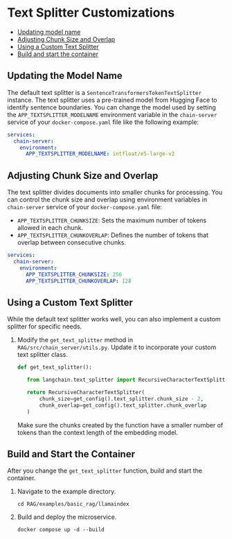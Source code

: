 <!--
  SPDX-FileCopyrightText: Copyright (c) 2023 NVIDIA CORPORATION & AFFILIATES. All rights reserved.
  SPDX-License-Identifier: Apache-2.0
-->

# Text Splitter Customizations
<!-- TOC -->

* [Updating model name](#updating-model-name)
* [Adjusting Chunk Size and Overlap](#adjusting-chunk-size-and-overlap)
* [Using a Custom Text Splitter](#using-a-custom-text-splitter)
* [Build and start the container](#build-and-start-the-container)

<!-- /TOC -->

## Updating the Model Name

The default text splitter is a `SentenceTransformersTokenTextSplitter` instance.
The text splitter uses a pre-trained model from Hugging Face to identify sentence boundaries.
You can change the model used by setting the `APP_TEXTSPLITTER_MODELNAME` environment variable in the `chain-server` service of your `docker-compose.yaml` file like the following example:

```yaml
services:
  chain-server:
    environment:
      APP_TEXTSPLITTER_MODELNAME: intfloat/e5-large-v2
```

## Adjusting Chunk Size and Overlap

The text splitter divides documents into smaller chunks for processing.
You can control the chunk size and overlap using environment variables in `chain-server` service of your `docker-compose.yaml` file:

- `APP_TEXTSPLITTER_CHUNKSIZE`: Sets the maximum number of tokens allowed in each chunk.
- `APP_TEXTSPLITTER_CHUNKOVERLAP`: Defines the number of tokens that overlap between consecutive chunks.

```yaml
services:
  chain-server:
    environment:
      APP_TEXTSPLITTER_CHUNKSIZE: 256
      APP_TEXTSPLITTER_CHUNKOVERLAP: 128
```

## Using a Custom Text Splitter

While the default text splitter works well, you can also implement a custom splitter for specific needs.

1. Modify the `get_text_splitter` method in `RAG/src/chain_server/utils.py`.
   Update it to incorporate your custom text splitter class.

   ```python
   def get_text_splitter():

      from langchain.text_splitter import RecursiveCharacterTextSplitter

      return RecursiveCharacterTextSplitter(
          chunk_size=get_config().text_splitter.chunk_size - 2,
          chunk_overlap=get_config().text_splitter.chunk_overlap
      )
   ```

   Make sure the chunks created by the function have a smaller number of tokens than the context length of the embedding model.

## Build and Start the Container

After you change the `get_text_splitter` function, build and start the container.

1. Navigate to the example directory.

   ```console
   cd RAG/examples/basic_rag/llamaindex
   ```

2. Build and deploy the microservice.

   ```console
   docker compose up -d --build
   ```
